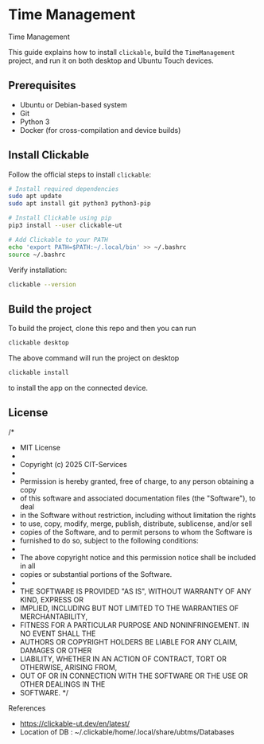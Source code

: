 # Time Management 

Time Management 

This guide explains how to install `clickable`, build the `TimeManagement` project, and run it on both desktop and Ubuntu Touch devices.

## Prerequisites

- Ubuntu or Debian-based system
- Git
- Python 3
- Docker (for cross-compilation and device builds)

## Install Clickable

Follow the official steps to install `clickable`:

```bash
# Install required dependencies
sudo apt update
sudo apt install git python3 python3-pip

# Install Clickable using pip
pip3 install --user clickable-ut

# Add Clickable to your PATH
echo 'export PATH=$PATH:~/.local/bin' >> ~/.bashrc
source ~/.bashrc
```

Verify installation:

```bash
clickable --version
```


## Build the project
To build the project, clone this repo and then you can run 

```bash
clickable desktop 
```

The above command will run the project on desktop

```bash
clickable install
```
to install the app on the connected device.

## License

/*
 * MIT License
 *
 * Copyright (c) 2025 CIT-Services
 *
 * Permission is hereby granted, free of charge, to any person obtaining a copy
 * of this software and associated documentation files (the "Software"), to deal
 * in the Software without restriction, including without limitation the rights
 * to use, copy, modify, merge, publish, distribute, sublicense, and/or sell
 * copies of the Software, and to permit persons to whom the Software is
 * furnished to do so, subject to the following conditions:
 *
 * The above copyright notice and this permission notice shall be included in all
 * copies or substantial portions of the Software.
 *
 * THE SOFTWARE IS PROVIDED "AS IS", WITHOUT WARRANTY OF ANY KIND, EXPRESS OR
 * IMPLIED, INCLUDING BUT NOT LIMITED TO THE WARRANTIES OF MERCHANTABILITY,
 * FITNESS FOR A PARTICULAR PURPOSE AND NONINFRINGEMENT. IN NO EVENT SHALL THE
 * AUTHORS OR COPYRIGHT HOLDERS BE LIABLE FOR ANY CLAIM, DAMAGES OR OTHER
 * LIABILITY, WHETHER IN AN ACTION OF CONTRACT, TORT OR OTHERWISE, ARISING FROM,
 * OUT OF OR IN CONNECTION WITH THE SOFTWARE OR THE USE OR OTHER DEALINGS IN THE
 * SOFTWARE.
 */
 


References
* https://clickable-ut.dev/en/latest/
* Location of DB : ~/.clickable/home/.local/share/ubtms/Databases

